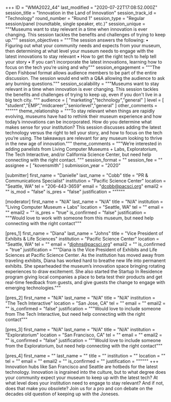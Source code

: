 +++
ID = "WMA2022_44"
last_modified = "2020-07-22T17:08:52.000Z"
session_title = "Innovation in the Land of Innovation"
session_track_id = "Technology"
round_number = "Round 1"
session_type = "Regular session/panel (roundtable, single speaker, etc.)"
session_unique = """Museums want to stay relevant in a time when innovation is ever changing. This session tackles the benefits and challenges of trying to keep up."""
session_objectives = """The session answers the following:
• Figuring out what your community needs and expects from your museum, then determining at what level your museum needs to engage with the latest innovations to stay relevant
• How to get the right tech to help tell your story
• If you can’t incorporate the latest innovations, learning how to focus on the tech you’re using and why"""
session_engagement = """The Open Fishbowl format allows audience members to be part of the entire discussion. The session would end with a Q&A allowing the audience to ask any burning questions."""
session_scalability = """Museums want to stay relevant in a time when innovation is ever changing. This session tackles the benefits and challenges of trying to keep up, even if you don't live in a big tech city. 
"""
audience = [ "marketing","technology","general" ]
level = [ "student","EMP","midcareer","seniorlevel","general" ]
other_comments = """"""
theme_relationship = """To stay relevant when things are rapidly evolving, museums have had to rethink their museum experience and how today’s innovations can be incorporated. How do you determine what makes sense for your institution? This session discusses adding the latest technology versus the right to tell your story, and how to focus on the tech you’re using. The takeaways are relevant for any museum looking to thrive in the new age of innovation."""
theme_comments = """We’re interested in adding panelists from Living Computer Museums + Labs, Exploratorium, The Tech Interactive, and/or California Science Center, but need help connecting with the right contact.
"""
session_format = ""
session_fee = ""
assignee = [ "kovensmith" ]
submission_year = "2020"

[submitter]
first_name = "Danielle"
last_name = "Cobb"
title = "PR & Communications Specialist"
institution = "Pacific Science Center"
location = "Seattle, WA"
tel = "206-443-3659"
email = "dcobb@pacsci.org"
email2 = ""
is_mod = "false"
is_pres = "false"
justification = """"""

[moderator]
first_name = "N/A"
last_name = "N/A"
title = "N/A"
institution = "Living Computer Museum + Labs"
location = "Seattle, WA"
tel = ""
email = ""
email2 = ""
is_pres = "true"
is_confirmed = "false"
justification = """Would love to work with someone from this museum, but need help connecting with the right contact"""

[pres_1]
first_name = "Diana"
last_name = "Johns"
title = "Vice President of Exhibits & Life Sciences"
institution = "Pacific Science Center"
location = "Seattle, WA"
tel = ""
email = "djohns@pacsci.org"
email2 = ""
is_confirmed = "true"
justification = """Diana is the Vice President of Exhibits and Life Sciences at Pacific Science Center. As the institution has moved away from traveling exhibits, Diana has worked hard to breathe new life into permanent exhibits. She spearheaded the museum’s innovation space bringing rotating experiences to draw excitement. She also started the Startup In Residence program giving local companies a place to beta test their products and get real-time feedback from guests, and give guests the change to engage with emerging technologies."""

[pres_2]
first_name = "N/A"
last_name = "N/A"
title = "N/A"
institution = "The Tech Interactive"
location = "San Jose, CA"
tel = ""
email = ""
email2 = ""
is_confirmed = "false"
justification = """Would love to include someone from The Tech Interactive, but need help connecting with the right contact"""

[pres_3]
first_name = "N/A"
last_name = "N/A"
title = "N/A"
institution = "Exploratorium"
location = "San Francisco, CA"
tel = ""
email = ""
email2 = ""
is_confirmed = "false"
justification = """Would love to include someone from the Exploratorium, but need help connecting with the right contact"""

[pres_4]
first_name = ""
last_name = ""
title = ""
institution = ""
location = ""
tel = ""
email = ""
email2 = ""
is_confirmed = ""
justification = """"""
+++
Innovation hubs like San Francisco and Seattle are hotbeds for the latest technology. Innovation is ingrained into the culture, but to what degree does your community expect your museum to keep up with the latest tech? At what level does your institution need to engage to stay relevant? And if not, does that make you obsolete? Join us for a pro and con debate on the decades old question of keeping up with the Joneses.  
